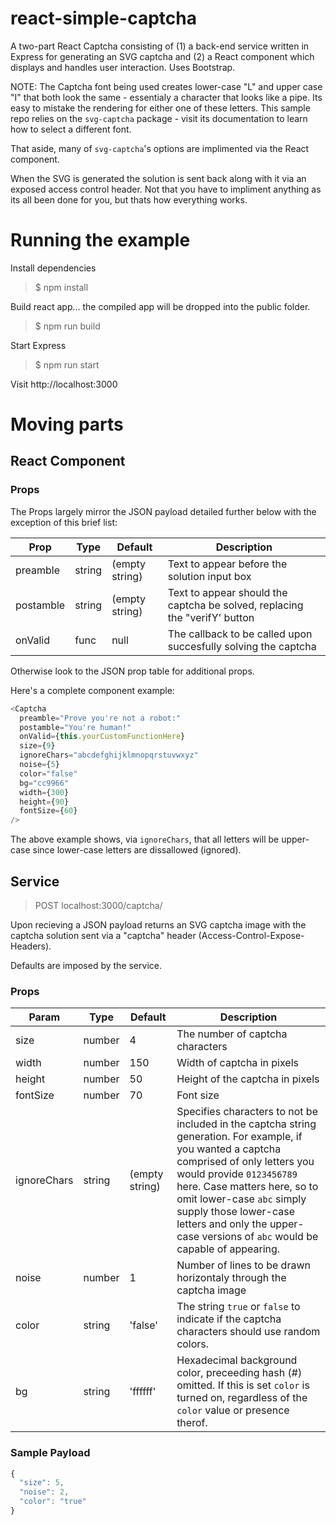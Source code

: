 # react-simple-captcha

A two-part React Captcha consisting of (1) a back-end service written in Express for generating an SVG captcha and (2) a React component which displays and handles user interaction. Uses Bootstrap.

NOTE: The Captcha font being used creates lower-case "L" and upper case "I" that both look the same - essentialy a character that looks like a pipe. Its easy to mistake the rendering for either one of these letters. This sample repo relies on the `svg-captcha` package - visit its documentation to learn how to select a different font.

That aside, many of `svg-captcha`'s options are implimented via the React component.

When the SVG is generated the solution is sent back along with it via an exposed access control header. Not that you have to impliment anything as its all been done for you, but thats how everything works.

# Running the example

Install dependencies

> $ npm install

Build react app... the compiled app will be dropped into the public folder.

> $ npm run build

Start Express

> $ npm run start

Visit http://localhost:3000

# Moving parts

## React Component

### Props

The Props largely mirror the JSON payload detailed further below with the exception of this brief list:

| Prop       | Type   | Default          | Description |
| ----------- | ------ | ---------------- | ----------- |
| preamble    | string | (empty string)   | Text to appear before the solution input box |
| postamble   | string | (empty string)   | Text to appear should the captcha be solved, replacing the "verifY' button |
| onValid     | func   | null             | The callback to be called upon succesfully solving the captcha |

Otherwise look to the JSON prop table for additional props.

Here's a complete component example:

```javascript
<Captcha
  preamble="Prove you're not a robot:"
  postamble="You're human!"
  onValid={this.yourCustomFunctionHere}
  size={9}
  ignoreChars="abcdefghijklmnopqrstuvwxyz"
  noise={5}
  color="false"
  bg="cc9966"
  width={300}
  height={90}
  fontSize={60}
/>
```

The above example shows, via `ignoreChars`, that all letters will be upper-case since lower-case letters are dissallowed (ignored).

## Service

> POST localhost:3000/captcha/

Upon recieving a JSON payload returns an SVG captcha image with the captcha solution sent via a "captcha" header (Access-Control-Expose-Headers).

Defaults are imposed by the service.

### Props

| Param       | Type   | Default          | Description |
| ----------- | ------ | ---------------- | ----------- |
| size        | number | 4                | The number of captcha characters |
| width       | number | 150              | Width of captcha in pixels |
| height      | number | 50               | Height of the captcha in pixels |
| fontSize    | number | 70               | Font size |
| ignoreChars | string | (empty string)   | Specifies characters to not be included in the captcha string generation. For example, if you wanted a captcha comprised of only letters you would provide `0123456789` here. Case matters here, so to omit lower-case `abc` simply supply those lower-case letters and only the upper-case versions of `abc` would be capable of appearing. |
| noise       | number | 1                | Number of lines to be drawn horizontaly through the captcha image |
| color       | string | 'false'          | The string `true` or `false` to indicate if the captcha characters should use random colors. |
| bg          | string | 'ffffff'         | Hexadecimal background color, preceeding hash (#) omitted. If this is set `color` is turned on, regardless of the `color` value or presence therof. |

### Sample Payload

```javascript
{
  "size": 5,
  "noise": 2,
  "color": "true"
}
```
